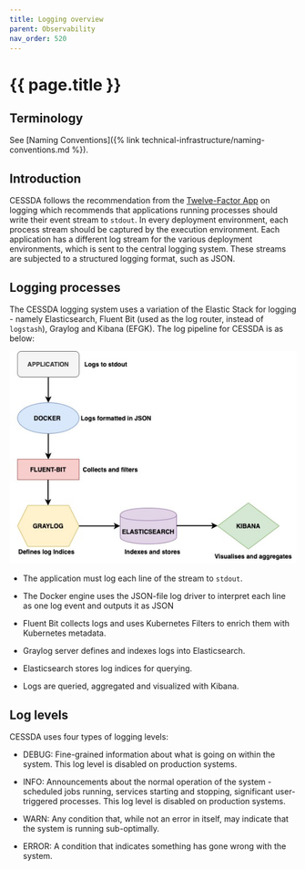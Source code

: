 ```yaml
---
title: Logging overview
parent: Observability
nav_order: 520
---
```


# {{ page.title }}

## Terminology

See [Naming Conventions]({% link technical-infrastructure/naming-conventions.md %}).

## Introduction

CESSDA follows the recommendation from the [Twelve-Factor App](https://12factor.net/)
on logging which recommends that applications running processes should write their event stream to `stdout`.
In every deployment environment, each process stream should be captured by the execution environment.
Each application has a different log stream for the various deployment environments, which is sent to the
central logging system. These streams are subjected to a structured logging format, such as JSON.

## Logging processes

The CESSDA logging system uses a variation of the Elastic Stack for logging - namely Elasticsearch,
Fluent Bit (used as the log router, instead of `logstash`), Graylog and Kibana (EFGK).
The log pipeline for CESSDA is as below:

![Logging_pipeline.jpg](../images/Logging_pipeline.jpg)

- The application must log each line of the stream to `stdout`.

- The Docker engine uses the JSON-file log driver to interpret each line as one log event and outputs it as JSON

- Fluent Bit collects logs and uses Kubernetes Filters to enrich them with Kubernetes metadata.

- Graylog server defines and indexes logs into Elasticsearch.

- Elasticsearch stores log indices for querying.

- Logs are queried, aggregated and visualized with Kibana.

## Log levels

CESSDA uses four types of logging levels:

- DEBUG: Fine-grained information about what is going on within the system.
  This log level is disabled on production systems.

- INFO: Announcements about the normal operation of the system - scheduled jobs running,
  services starting and stopping, significant user-triggered processes.
  This log level is disabled on production systems.

- WARN: Any condition that, while not an error in itself, may indicate that the system is running sub-optimally.

- ERROR: A condition that indicates something has gone wrong with the system.
